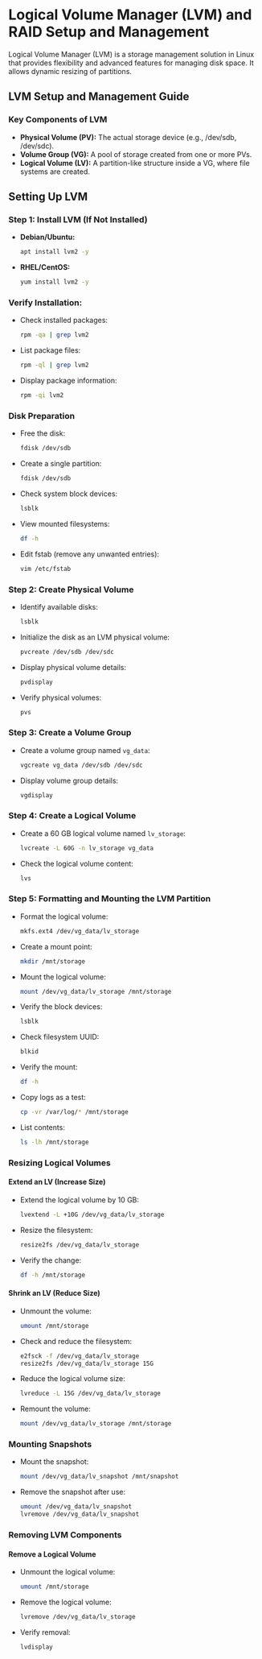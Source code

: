 
# Logical Volume Manager (LVM) and RAID Setup and Management

Logical Volume Manager (LVM) is a storage management solution in Linux that provides flexibility and advanced features for managing disk space. It allows dynamic resizing of partitions.

## LVM Setup and Management Guide

### Key Components of LVM
- **Physical Volume (PV):** The actual storage device (e.g., /dev/sdb, /dev/sdc).
- **Volume Group (VG):** A pool of storage created from one or more PVs.
- **Logical Volume (LV):** A partition-like structure inside a VG, where file systems are created.

## Setting Up LVM

### Step 1: Install LVM (If Not Installed)
- **Debian/Ubuntu:**
  ```bash
  apt install lvm2 -y
  ```
- **RHEL/CentOS:**
  ```bash
  yum install lvm2 -y
  ```

### Verify Installation:
- Check installed packages:
  ```bash
  rpm -qa | grep lvm2
  ```
- List package files:
  ```bash
  rpm -ql | grep lvm2
  ```
- Display package information:
  ```bash
  rpm -qi lvm2
  ```

### Disk Preparation
- Free the disk:
  ```bash
  fdisk /dev/sdb
  ```
- Create a single partition:
  ```bash
  fdisk /dev/sdb
  ```
- Check system block devices:
  ```bash
  lsblk
  ```
- View mounted filesystems:
  ```bash
  df -h
  ```
- Edit fstab (remove any unwanted entries):
  ```bash
  vim /etc/fstab
  ```

### Step 2: Create Physical Volume
- Identify available disks:
  ```bash
  lsblk
  ```
- Initialize the disk as an LVM physical volume:
  ```bash
  pvcreate /dev/sdb /dev/sdc
  ```
- Display physical volume details:
  ```bash
  pvdisplay
  ```
- Verify physical volumes:
  ```bash
  pvs
  ```

### Step 3: Create a Volume Group
- Create a volume group named `vg_data`:
  ```bash
  vgcreate vg_data /dev/sdb /dev/sdc
  ```
- Display volume group details:
  ```bash
  vgdisplay
  ```

### Step 4: Create a Logical Volume
- Create a 60 GB logical volume named `lv_storage`:
  ```bash
  lvcreate -L 60G -n lv_storage vg_data
  ```
- Check the logical volume content:
  ```bash
  lvs
  ```

### Step 5: Formatting and Mounting the LVM Partition
- Format the logical volume:
  ```bash
  mkfs.ext4 /dev/vg_data/lv_storage
  ```
- Create a mount point:
  ```bash
  mkdir /mnt/storage
  ```
- Mount the logical volume:
  ```bash
  mount /dev/vg_data/lv_storage /mnt/storage
  ```
- Verify the block devices:
  ```bash
  lsblk
  ```
- Check filesystem UUID:
  ```bash
  blkid
  ```
- Verify the mount:
  ```bash
  df -h
  ```
- Copy logs as a test:
  ```bash
  cp -vr /var/log/* /mnt/storage
  ```
- List contents:
  ```bash
  ls -lh /mnt/storage
  ```

### Resizing Logical Volumes

#### Extend an LV (Increase Size)
- Extend the logical volume by 10 GB:
  ```bash
  lvextend -L +10G /dev/vg_data/lv_storage
  ```
- Resize the filesystem:
  ```bash
  resize2fs /dev/vg_data/lv_storage
  ```
- Verify the change:
  ```bash
  df -h /mnt/storage
  ```

#### Shrink an LV (Reduce Size)
- Unmount the volume:
  ```bash
  umount /mnt/storage
  ```
- Check and reduce the filesystem:
  ```bash
  e2fsck -f /dev/vg_data/lv_storage
  resize2fs /dev/vg_data/lv_storage 15G
  ```
- Reduce the logical volume size:
  ```bash
  lvreduce -L 15G /dev/vg_data/lv_storage
  ```
- Remount the volume:
  ```bash
  mount /dev/vg_data/lv_storage /mnt/storage
  ```

### Mounting Snapshots
- Mount the snapshot:
  ```bash
  mount /dev/vg_data/lv_snapshot /mnt/snapshot
  ```
- Remove the snapshot after use:
  ```bash
  umount /dev/vg_data/lv_snapshot
  lvremove /dev/vg_data/lv_snapshot
  ```

### Removing LVM Components

#### Remove a Logical Volume
- Unmount the logical volume:
  ```bash
  umount /mnt/storage
  ```
- Remove the logical volume:
  ```bash
  lvremove /dev/vg_data/lv_storage
  ```
- Verify removal:
  ```bash
  lvdisplay
  ```